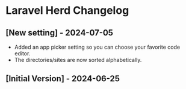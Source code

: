 # Laravel Herd Changelog

## [New setting] - 2024-07-05

- Added an app picker setting so you can choose your favorite code editor.
- The directories/sites are now sorted alphabetically.

## [Initial Version] - 2024-06-25
